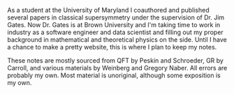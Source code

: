 As a student at the University of Maryland I coauthored and published several papers in classical supersymmetry under the supervision of Dr. Jim Gates. Now Dr. Gates is at Brown University and I'm taking time to work in industry as a software engineer and data scientist and filling out my proper background in mathematical and theoretical physics on the side. Until I have a chance to make a pretty website, this is where I plan to keep my notes.

These notes are mostly sourced from QFT by Peskin and Schroeder, GR by Carroll, and various materials by Weinberg and Gregory Naber. All errors are probably my own. Most material is unoriginal, although some exposition is my own.
